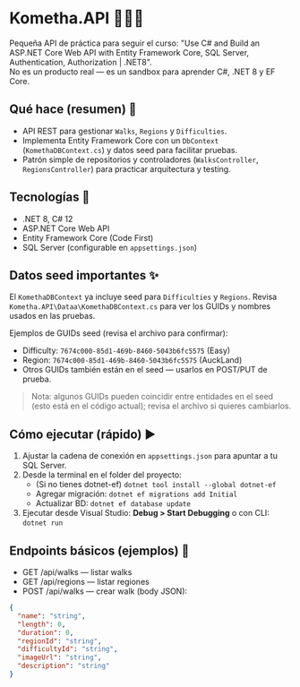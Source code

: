 ﻿# Kometha.API 🚶‍♂️🌐

Pequeña API de práctica para seguir el curso:
"Use C# and Build an ASP.NET Core Web API with Entity Framework Core, SQL Server, Authentication, Authorization | .NET8".  
No es un producto real — es un sandbox para aprender C#, .NET 8 y EF Core.

## Qué hace (resumen) 🔎
- API REST para gestionar `Walks`, `Regions` y `Difficulties`.
- Implementa Entity Framework Core con un `DbContext` (`KomethaDBContext.cs`) y datos seed para facilitar pruebas.
- Patrón simple de repositorios y controladores (`WalksController`, `RegionsController`) para practicar arquitectura y testing.

## Tecnologías 🧰
- .NET 8, C# 12
- ASP.NET Core Web API
- Entity Framework Core (Code First)
- SQL Server (configurable en `appsettings.json`)

## Datos seed importantes ✨
El `KomethaDBContext` ya incluye seed para `Difficulties` y `Regions`. Revisa `Kometha.API\Dataa\KomethaDBContext.cs` para ver los GUIDs y nombres usados en las pruebas.

Ejemplos de GUIDs seed (revisa el archivo para confirmar):
- Difficulty: `7674c000-85d1-469b-8460-5043b6fc5575` (Easy)
- Region: `7674c000-85d1-469b-8460-5043b6fc5575` (AuckLand)
- Otros GUIDs también están en el seed — usarlos en POST/PUT de prueba.

> Nota: algunos GUIDs pueden coincidir entre entidades en el seed (esto está en el código actual); revisa el archivo si quieres cambiarlos.

## Cómo ejecutar (rápido) ▶️
1. Ajustar la cadena de conexión en `appsettings.json` para apuntar a tu SQL Server.
2. Desde la terminal en el folder del proyecto:
   - (Si no tienes dotnet-ef) `dotnet tool install --global dotnet-ef`
   - Agregar migración: `dotnet ef migrations add Initial`
   - Actualizar BD: `dotnet ef database update`
3. Ejecutar desde Visual Studio: __Debug > Start Debugging__ o con CLI: `dotnet run`

## Endpoints básicos (ejemplos) 🔗
- GET /api/walks — listar walks  
- GET /api/regions — listar regiones  
- POST /api/walks — crear walk (body JSON):

```json
{
  "name": "string",
  "length": 0,
  "duration": 0,
  "regionId": "string",
  "difficultyId": "string",
  "imageUrl": "string",
  "description": "string"
}
```